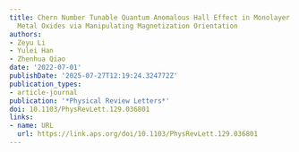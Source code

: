 ```yaml
---
title: Chern Number Tunable Quantum Anomalous Hall Effect in Monolayer Transitional
  Metal Oxides via Manipulating Magnetization Orientation
authors:
- Zeyu Li
- Yulei Han
- Zhenhua Qiao
date: '2022-07-01'
publishDate: '2025-07-27T12:19:24.324772Z'
publication_types:
- article-journal
publication: '*Physical Review Letters*'
doi: 10.1103/PhysRevLett.129.036801
links:
- name: URL
  url: https://link.aps.org/doi/10.1103/PhysRevLett.129.036801
---
```

